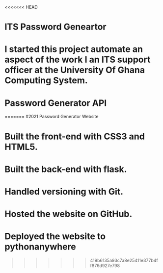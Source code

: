 <<<<<<< HEAD
# ITS Password Geneartor

I started this project automate an aspect of the work I an ITS support
officer at the University Of Ghana Computing System.
=======
# Password Generator API
=======
#2021			Password Generator Website
#	Built the front-end with CSS3 and HTML5.
#	Built the back-end with flask.
#	Handled versioning with Git.
#	Hosted the website on GitHub.
#	Deployed the website to pythonanywhere
>>>>>>> 419b6135a93c7a8e25411e377b4ff876d927e798

